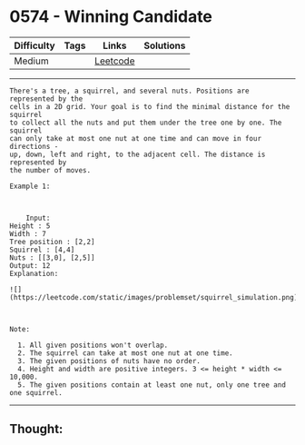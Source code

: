 # 0574 - Winning Candidate

Difficulty  | Tags | Links | Solutions
----------- | ---- | ----- | -----
Medium |  | [Leetcode](https://leetcode.com/problems/winning-candidate/description/) |


-----------

```
There's a tree, a squirrel, and several nuts. Positions are represented by the
cells in a 2D grid. Your goal is to find the minimal distance for the squirrel
to collect all the nuts and put them under the tree one by one. The squirrel
can only take at most one nut at one time and can move in four directions -
up, down, left and right, to the adjacent cell. The distance is represented by
the number of moves.

Example 1:



    Input: Height : 5Width : 7Tree position : [2,2]Squirrel : [4,4]Nuts : [[3,0], [2,5]]Output: 12Explanation:

![](https://leetcode.com/static/images/problemset/squirrel_simulation.png)



Note:

  1. All given positions won't overlap.
  2. The squirrel can take at most one nut at one time.
  3. The given positions of nuts have no order.
  4. Height and width are positive integers. 3 <= height * width <= 10,000.
  5. The given positions contain at least one nut, only one tree and one squirrel.
```

-----------

## Thought:
